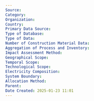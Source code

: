 ```yaml
---
Source: 
Category: 
Organization: 
Country: 
Primary Data Source: 
Type of Database: 
Type of Data: 
Number of Construction Material Data: 
Aggregation of Process and Inventory: 
Impact Assessment Method: 
Geographical Scope: 
Temporal Scope: 
Technological Scope: 
Electricity Composition: 
System Boundary: 
Allocation Method: 
Parent: 
Date Created: 2025-01-23 11:01
---
```

